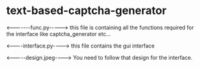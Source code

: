# text-based-captcha-generator

<-------func.py----->
this file is containing all the functions required for the interface like captcha_generator etc...


<----interface.py---->
this file contains the gui interface

<-----design.jpeg---->
You need to follow that design for the interface.
